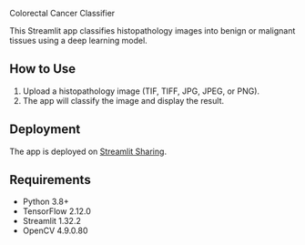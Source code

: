  Colorectal Cancer Classifier

This Streamlit app classifies histopathology images into benign or malignant tissues using a deep learning model.

## How to Use
1. Upload a histopathology image (TIF, TIFF, JPG, JPEG, or PNG).
2. The app will classify the image and display the result.

## Deployment
The app is deployed on [Streamlit Sharing](https://colorectal-cancer-app.streamlit.app/).

## Requirements
- Python 3.8+
- TensorFlow 2.12.0
- Streamlit 1.32.2
- OpenCV 4.9.0.80
